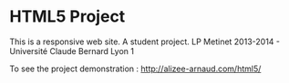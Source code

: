 HTML5 Project
===========
This is a responsive web site. A student project.
LP Metinet 2013-2014 - Université Claude Bernard Lyon 1

To see the project demonstration : <http://alizee-arnaud.com/html5/>

